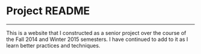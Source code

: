 # Project README
---

This is a website that I constructed as a senior project over the course of the Fall 2014 and Winter 2015 semesters. I have continued to add to it as I learn better practices and techniques.
